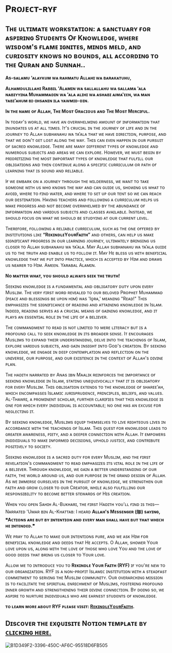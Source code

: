 # Pʀᴏᴊᴇᴄᴛ-ʀʏғ

## Tʜᴇ ᴜʟᴛɪᴍᴀᴛᴇ ᴡᴏʀᴋsᴛᴀᴛɪᴏɴ: ᴀ sᴀɴᴄᴛᴜᴀʀʏ ғᴏʀ ᴀsᴘɪʀɪɴɢ Sᴛᴜᴅᴇɴᴛs Oғ Kɴᴏᴡʟᴇᴅɢᴇ, ᴡʜᴇʀᴇ ᴡɪsᴅᴏᴍ's ғʟᴀᴍᴇ ɪɢɴɪᴛᴇs, ᴍɪɴᴅs ᴍᴇʟᴅ, ᴀɴᴅ ᴄᴜʀɪᴏsɪᴛʏ ᴋɴᴏᴡs ɴᴏ ʙᴏᴜɴᴅs, ᴀʟʟ ᴀᴄᴄᴏʀᴅɪɴɢ ᴛᴏ ᴛʜᴇ Qᴜʀᴀɴ ᴀɴᴅ Sᴜɴɴᴀʜ..

**As-sᴀʟᴀᴍᴜ 'ᴀʟᴀʏᴋᴜᴍ ᴡᴀ ʀᴀʜᴍᴀᴛᴜ Aʟʟᴀʜɪ ᴡᴀ ʙᴀʀᴀᴋᴀᴛᴜʜᴜ,**

**Aʟʜᴀᴍᴅᴜʟɪʟʟᴀʜɪ Rᴀʙʙɪʟ 'Aʟᴀᴍɪɴ ᴡᴀ sᴀʟʟᴀʟʟᴀʜᴜ ᴡᴀ sᴀʟʟᴀᴍᴀ 'ᴀʟᴀ ɴᴀʙɪʏʏɪɴᴀ Mᴜʜᴀᴍᴍᴀᴅɪɴ ᴡᴀ 'ᴀʟᴀ ᴀʟɪʜɪ ᴡᴀ ᴀsʜᴀʙɪ ᴀᴊᴍᴀ'ᴇᴇɴ, ᴡᴀ ᴍᴀɴ ᴛᴀʙɪ'ᴀʜᴜᴍ ʙɪ-ɪʜsᴀɴɪɴ ɪʟᴀ ʏᴀᴡᴍɪᴅ-ᴅɪɴ.**

**Iɴ ᴛʜᴇ ɴᴀᴍᴇ ᴏғ Aʟʟᴀʜ, Tʜᴇ Mᴏsᴛ Gʀᴀᴄɪᴏᴜs ᴀɴᴅ Tʜᴇ Mᴏsᴛ Mᴇʀᴄɪғᴜʟ.**

Iɴ ᴛᴏᴅᴀʏ's ᴡᴏʀʟᴅ, ᴡᴇ ʜᴀᴠᴇ ᴀɴ ᴏᴠᴇʀᴡʜᴇʟᴍɪɴɢ ᴀᴍᴏᴜɴᴛ ᴏғ ɪɴғᴏʀᴍᴀᴛɪᴏɴ ᴛʜᴀᴛ ɪɴᴜɴᴅᴀᴛᴇs ᴜs ᴀᴛ ᴀʟʟ ᴛɪᴍᴇs. Iᴛ's ᴄʀᴜᴄɪᴀʟ ɪɴ ᴛʜᴇ ᴊᴏᴜʀɴᴇʏ ᴏғ ʟɪғᴇ ᴀɴᴅ ɪɴ ᴛʜᴇ ᴊᴏᴜʀɴᴇʏ ᴛᴏ Aʟʟᴀʜ sᴜʙʜᴀɴᴀʜᴜ ᴡᴀ ᴛᴀ'ᴀʟᴀ ᴛʜᴀᴛ ᴡᴇ ʜᴀᴠᴇ ᴅɪʀᴇᴄᴛɪᴏɴ, ᴘᴜʀᴘᴏsᴇ, ᴀɴᴅ ᴛʜᴀᴛ ᴡᴇ ᴅᴏɴ'ᴛ ɢᴇᴛ ʟᴏsᴛ ᴀʟᴏɴɢ ᴛʜᴇ ᴡᴀʏ. Tʜɪs ᴄᴀɴ ᴇᴠᴇɴ ʜᴀᴘᴘᴇɴ ɪɴ ᴏᴜʀ ᴘᴜʀsᴜɪᴛ ᴏғ sᴀᴄʀᴇᴅ ᴋɴᴏᴡʟᴇᴅɢᴇ. Tʜᴇʀᴇ ᴀʀᴇ ᴍᴀɴʏ ᴅɪғғᴇʀᴇɴᴛ ᴛʏᴘᴇs ᴏғ ᴋɴᴏᴡʟᴇᴅɢᴇ ᴀɴᴅ ɴᴜᴍᴇʀᴏᴜs sᴜʙᴊᴇᴄᴛs ᴀɴᴅ ᴀʀᴇᴀs ᴡᴇ ᴄᴀɴ ᴇxᴘʟᴏʀᴇ. Hᴏᴡᴇᴠᴇʀ, ᴡᴇ ᴍᴜsᴛ ʙᴇɢɪɴ ʙʏ ᴘʀɪᴏʀɪᴛɪᴢɪɴɢ ᴛʜᴇ ᴍᴏsᴛ ɪᴍᴘᴏʀᴛᴀɴᴛ ᴛʏᴘᴇs ᴏғ ᴋɴᴏᴡʟᴇᴅɢᴇ ᴛʜᴀᴛ ғᴜʟғɪʟʟ ᴏᴜʀ ᴏʙʟɪɢᴀᴛɪᴏɴs ᴀɴᴅ ᴛʜᴇɴ ᴄᴏɴᴛɪɴᴜᴇ ᴀʟᴏɴɢ ᴀ sᴘᴇᴄɪғɪᴄ ᴄᴜʀʀɪᴄᴜʟᴜᴍ ᴏʀ ᴘᴀᴛʜ ᴏғ ʟᴇᴀʀɴɪɴɢ ᴛʜᴀᴛ ɪs sᴏᴜɴᴅ ᴀɴᴅ ʀᴇʟɪᴀʙʟᴇ.

Iғ ᴡᴇ ᴇᴍʙᴀʀᴋ ᴏɴ ᴀ ᴊᴏᴜʀɴᴇʏ ᴛʜʀᴏᴜɢʜ ᴛʜᴇ ᴡɪʟᴅᴇʀɴᴇss, ᴡᴇ ᴡᴀɴᴛ ᴛᴏ ᴛᴀᴋᴇ sᴏᴍᴇᴏɴᴇ ᴡɪᴛʜ ᴜs ᴡʜᴏ ᴋɴᴏᴡs ᴛʜᴇ ᴡᴀʏ ᴀɴᴅ ᴄᴀɴ ɢᴜɪᴅᴇ ᴜs, sʜᴏᴡɪɴɢ ᴜs ᴡʜᴀᴛ ᴛᴏ ᴀᴠᴏɪᴅ, ᴡʜᴇʀᴇ ᴛᴏ ғɪɴᴅ ᴡᴀᴛᴇʀ, ᴀɴᴅ ᴡʜᴇʀᴇ ᴛᴏ sᴇᴛ ᴜᴘ ᴏᴜʀ ᴛᴇɴᴛ sᴏ ᴡᴇ ᴄᴀɴ ʀᴇᴀᴄʜ ᴏᴜʀ ᴅᴇsᴛɪɴᴀᴛɪᴏɴ. Hᴀᴠɪɴɢ ᴛᴇᴀᴄʜᴇʀs ᴀɴᴅ ғᴏʟʟᴏᴡɪɴɢ ᴀ ᴄᴜʀʀɪᴄᴜʟᴜᴍ ʜᴇʟᴘs ᴜs ᴍᴀᴋᴇ ᴘʀᴏɢʀᴇss ᴀɴᴅ ɴᴏᴛ ʙᴇᴄᴏᴍᴇ ᴏᴠᴇʀᴡʜᴇʟᴍᴇᴅ ʙʏ ᴛʜᴇ ᴀʙᴜɴᴅᴀɴᴄᴇ ᴏғ ɪɴғᴏʀᴍᴀᴛɪᴏɴ ᴀɴᴅ ᴠᴀʀɪᴏᴜs sᴜʙᴊᴇᴄᴛs ᴀɴᴅ ᴄʟᴀssᴇs ᴀᴠᴀɪʟᴀʙʟᴇ. Iɴsᴛᴇᴀᴅ, ᴡᴇ sʜᴏᴜʟᴅ ғᴏᴄᴜs ᴏɴ ᴡʜᴀᴛ ᴡᴇ sʜᴏᴜʟᴅ ʙᴇ sᴛᴜᴅʏɪɴɢ ᴀᴛ ᴏᴜʀ ᴄᴜʀʀᴇɴᴛ ʟᴇᴠᴇʟ.

Tʜᴇʀᴇғᴏʀᴇ, ғᴏʟʟᴏᴡɪɴɢ ᴀ ʀᴇʟɪᴀʙʟᴇ ᴄᴜʀʀɪᴄᴜʟᴜᴍ, sᴜᴄʜ ᴀs ᴛʜᴇ ᴏɴᴇ ᴏғғᴇʀᴇᴅ ʙʏ ɪɴsᴛɪᴛᴜᴛɪᴏɴs ʟɪᴋᴇ **“RᴇᴋɪɴᴅʟᴇYᴏᴜʀFᴀɪᴛʜ”** ᴀɴᴅ ᴏᴛʜᴇʀs, ᴄᴀɴ ʜᴇʟᴘ ᴜs ᴍᴀᴋᴇ sɪɢɴɪғɪᴄᴀɴᴛ ᴘʀᴏɢʀᴇss ɪɴ ᴏᴜʀ ʟᴇᴀʀɴɪɴɢ ᴊᴏᴜʀɴᴇʏ, ᴜʟᴛɪᴍᴀᴛᴇʟʏ ʙʀɪɴɢɪɴɢ ᴜs ᴄʟᴏsᴇʀ ᴛᴏ Aʟʟᴀʜ sᴜʙʜᴀɴᴀʜᴜ ᴡᴀ ᴛᴀ'ᴀʟᴀ. Mᴀʏ Aʟʟᴀʜ sᴜʙʜᴀɴᴀʜᴜ ᴡᴀ ᴛᴀ'ᴀʟᴀ ɢᴜɪᴅᴇ ᴜs ᴛᴏ ᴛʜᴇ ᴛʀᴜᴛʜ ᴀɴᴅ ᴇɴᴀʙʟᴇ ᴜs ᴛᴏ ғᴏʟʟᴏᴡ ɪᴛ. Mᴀʏ Hᴇ ʙʟᴇss ᴜs ᴡɪᴛʜ ʙᴇɴᴇғɪᴄɪᴀʟ ᴋɴᴏᴡʟᴇᴅɢᴇ ᴛʜᴀᴛ ᴡᴇ ᴘᴜᴛ ɪɴᴛᴏ ᴘʀᴀᴄᴛɪᴄᴇ, ᴡʜɪᴄʜ ɪs ᴀᴄᴄᴇᴘᴛᴇᴅ ʙʏ Hɪᴍ ᴀɴᴅ ᴅʀᴀᴡs ᴜs ɴᴇᴀʀᴇʀ ᴛᴏ Hɪᴍ. Aᴍᴇᴇɴ. Yᴀʀᴀʙᴀʟ Aʟᴀᴍɪɴ.

**Nᴏ ᴍᴀᴛᴛᴇʀ ᴡʜᴀᴛ, ʏᴏᴜ sʜᴏᴜʟᴅ ᴀʟᴡᴀʏs sᴇᴇᴋ ᴛʜᴇ ᴛʀᴜᴛʜ!**

Sᴇᴇᴋɪɴɢ ᴋɴᴏᴡʟᴇᴅɢᴇ ɪs ᴀ ғᴜɴᴅᴀᴍᴇɴᴛᴀʟ ᴀɴᴅ ᴏʙʟɪɢᴀᴛᴏʀʏ ᴅᴜᴛʏ ᴜᴘᴏɴ ᴇᴠᴇʀʏ Mᴜsʟɪᴍ. Tʜᴇ ᴠᴇʀʏ ғɪʀsᴛ ᴡᴏʀᴅ ʀᴇᴠᴇᴀʟᴇᴅ ᴛᴏ ᴏᴜʀ ʙᴇʟᴏᴠᴇᴅ Pʀᴏᴘʜᴇᴛ Mᴜʜᴀᴍᴍᴀᴅ (ᴘᴇᴀᴄᴇ ᴀɴᴅ ʙʟᴇssɪɴɢs ʙᴇ ᴜᴘᴏɴ ʜɪᴍ) ᴡᴀs 'Iǫʀᴀ,' ᴍᴇᴀɴɪɴɢ "Rᴇᴀᴅ!" Tʜɪs ᴇᴍᴘʜᴀsɪᴢᴇs ᴛʜᴇ sɪɢɴɪғɪᴄᴀɴᴄᴇ ᴏғ ʀᴇᴀᴅɪɴɢ ᴀɴᴅ ᴀᴛᴛᴀɪɴɪɴɢ ᴋɴᴏᴡʟᴇᴅɢᴇ ɪɴ Isʟᴀᴍ. Iɴᴅᴇᴇᴅ, ʀᴇᴀᴅɪɴɢ sᴇʀᴠᴇs ᴀs ᴀ ᴄʀᴜᴄɪᴀʟ ᴍᴇᴀɴs ᴏғ ɢᴀɪɴɪɴɢ ᴋɴᴏᴡʟᴇᴅɢᴇ, ᴀɴᴅ ɪᴛ ᴘʟᴀʏs ᴀɴ ᴇssᴇɴᴛɪᴀʟ ʀᴏʟᴇ ɪɴ ᴛʜᴇ ʟɪғᴇ ᴏғ ᴀ ʙᴇʟɪᴇᴠᴇʀ.

Tʜᴇ ᴄᴏᴍᴍᴀɴᴅᴍᴇɴᴛ ᴛᴏ ʀᴇᴀᴅ ɪs ɴᴏᴛ ʟɪᴍɪᴛᴇᴅ ᴛᴏ ᴍᴇʀᴇ ʟɪᴛᴇʀᴀᴄʏ ʙᴜᴛ ɪs ᴀ ᴘʀᴏғᴏᴜɴᴅ ᴄᴀʟʟ ᴛᴏ sᴇᴇᴋ ᴋɴᴏᴡʟᴇᴅɢᴇ ɪɴ ɪᴛs ʙʀᴏᴀᴅᴇʀ sᴇɴsᴇ. Iᴛ ᴇɴᴄᴏᴜʀᴀɢᴇs Mᴜsʟɪᴍs ᴛᴏ ᴇxᴘᴀɴᴅ ᴛʜᴇɪʀ ᴜɴᴅᴇʀsᴛᴀɴᴅɪɴɢ, ᴅᴇʟᴠᴇ ɪɴᴛᴏ ᴛʜᴇ ᴛᴇᴀᴄʜɪɴɢs ᴏғ Isʟᴀᴍ, ᴇxᴘʟᴏʀᴇ ᴠᴀʀɪᴏᴜs sᴜʙᴊᴇᴄᴛs, ᴀɴᴅ ɢᴀɪɴ ɪɴsɪɢʜᴛ ɪɴᴛᴏ Gᴏᴅ's ᴄʀᴇᴀᴛɪᴏɴ. Bʏ sᴇᴇᴋɪɴɢ ᴋɴᴏᴡʟᴇᴅɢᴇ, ᴡᴇ ᴇɴɢᴀɢᴇ ɪɴ ᴅᴇᴇᴘ ᴄᴏɴᴛᴇᴍᴘʟᴀᴛɪᴏɴ ᴀɴᴅ ʀᴇғʟᴇᴄᴛɪᴏɴ ᴏɴ ᴛʜᴇ ᴜɴɪᴠᴇʀsᴇ, ᴏᴜʀ ᴘᴜʀᴘᴏsᴇ, ᴀɴᴅ ᴏᴜʀ ᴇxɪsᴛᴇɴᴄᴇ ɪɴ ᴛʜᴇ ᴄᴏɴᴛᴇxᴛ ᴏғ Aʟʟᴀʜ's ᴅɪᴠɪɴᴇ ᴘʟᴀɴ.

Tʜᴇ ʜᴀᴅɪᴛʜ ɴᴀʀʀᴀᴛᴇᴅ ʙʏ Aɴᴀs ɪʙɴ Mᴀᴀʟɪᴋ ʀᴇɪɴғᴏʀᴄᴇs ᴛʜᴇ ɪᴍᴘᴏʀᴛᴀɴᴄᴇ ᴏғ sᴇᴇᴋɪɴɢ ᴋɴᴏᴡʟᴇᴅɢᴇ ɪɴ Isʟᴀᴍ, sᴛᴀᴛɪɴɢ ᴜɴᴇǫᴜɪᴠᴏᴄᴀʟʟʏ ᴛʜᴀᴛ ɪᴛ ɪs ᴏʙʟɪɢᴀᴛᴏʀʏ ғᴏʀ ᴇᴠᴇʀʏ Mᴜsʟɪᴍ. Tʜɪs ᴏʙʟɪɢᴀᴛɪᴏɴ ᴇxᴛᴇɴᴅs ᴛᴏ ᴛʜᴇ ᴋɴᴏᴡʟᴇᴅɢᴇ ᴏғ sʜᴀʀᴇᴇ'ᴀʜ, ᴡʜɪᴄʜ ᴇɴᴄᴏᴍᴘᴀssᴇs Isʟᴀᴍɪᴄ ᴊᴜʀɪsᴘʀᴜᴅᴇɴᴄᴇ, ᴘʀɪɴᴄɪᴘʟᴇs, ʙᴇʟɪᴇғs, ᴀɴᴅ ᴠᴀʟᴜᴇs. Aʟ-Tʜᴀᴡʀɪ, ᴀ ᴘʀᴏᴍɪɴᴇɴᴛ sᴄʜᴏʟᴀʀ, ғᴜʀᴛʜᴇʀ ᴄʟᴀʀɪғɪᴇs ᴛʜᴀᴛ ᴛʜɪs ᴋɴᴏᴡʟᴇᴅɢᴇ ɪs ᴏɴᴇ ғᴏʀ ᴡʜɪᴄʜ ᴇᴠᴇʀʏ ɪɴᴅɪᴠɪᴅᴜᴀʟ ɪs ᴀᴄᴄᴏᴜɴᴛᴀʙʟᴇ; ɴᴏ ᴏɴᴇ ʜᴀs ᴀɴ ᴇxᴄᴜsᴇ ғᴏʀ ɴᴇɢʟᴇᴄᴛɪɴɢ ɪᴛ.

Bʏ sᴇᴇᴋɪɴɢ ᴋɴᴏᴡʟᴇᴅɢᴇ, Mᴜsʟɪᴍs ᴇǫᴜɪᴘ ᴛʜᴇᴍsᴇʟᴠᴇs ᴛᴏ ʟɪᴠᴇ ʀɪɢʜᴛᴇᴏᴜs ʟɪᴠᴇs ɪɴ ᴀᴄᴄᴏʀᴅᴀɴᴄᴇ ᴡɪᴛʜ ᴛʜᴇ ᴛᴇᴀᴄʜɪɴɢs ᴏғ Isʟᴀᴍ. Tʜɪs ǫᴜᴇsᴛ ғᴏʀ ᴋɴᴏᴡʟᴇᴅɢᴇ ʟᴇᴀᴅs ᴛᴏ ɢʀᴇᴀᴛᴇʀ ᴀᴡᴀʀᴇɴᴇss, ᴘɪᴇᴛʏ, ᴀɴᴅ ᴀ ᴅᴇᴇᴘᴇʀ ᴄᴏɴɴᴇᴄᴛɪᴏɴ ᴡɪᴛʜ Aʟʟᴀʜ. Iᴛ ᴇᴍᴘᴏᴡᴇʀs ɪɴᴅɪᴠɪᴅᴜᴀʟs ᴛᴏ ᴍᴀᴋᴇ ɪɴғᴏʀᴍᴇᴅ ᴅᴇᴄɪsɪᴏɴs, ᴜᴘʜᴏʟᴅ ᴊᴜsᴛɪᴄᴇ, ᴀɴᴅ ᴄᴏɴᴛʀɪʙᴜᴛᴇ ᴘᴏsɪᴛɪᴠᴇʟʏ ᴛᴏ sᴏᴄɪᴇᴛʏ.

Sᴇᴇᴋɪɴɢ ᴋɴᴏᴡʟᴇᴅɢᴇ ɪs ᴀ sᴀᴄʀᴇᴅ ᴅᴜᴛʏ ғᴏʀ ᴇᴠᴇʀʏ Mᴜsʟɪᴍ, ᴀɴᴅ ᴛʜᴇ ғɪʀsᴛ ʀᴇᴠᴇʟᴀᴛɪᴏɴ's ᴄᴏᴍᴍᴀɴᴅᴍᴇɴᴛ ᴛᴏ ʀᴇᴀᴅ ᴇᴍᴘʜᴀsɪᴢᴇs ɪᴛs ᴠɪᴛᴀʟ ʀᴏʟᴇ ɪɴ ᴛʜᴇ ʟɪғᴇ ᴏғ ᴀ ʙᴇʟɪᴇᴠᴇʀ. Tʜʀᴏᴜɢʜ ᴋɴᴏᴡʟᴇᴅɢᴇ, ᴡᴇ ɢᴀɪɴ ᴀ ʙᴇᴛᴛᴇʀ ᴜɴᴅᴇʀsᴛᴀɴᴅɪɴɢ ᴏғ ᴏᴜʀ ғᴀɪᴛʜ, ᴛʜᴇ ᴡᴏʀʟᴅ ᴀʀᴏᴜɴᴅ ᴜs, ᴀɴᴅ ᴏᴜʀ ᴘᴜʀᴘᴏsᴇ ɪɴ ᴛʜᴇ ɢʀᴀɴᴅ ᴅᴇsɪɢɴ ᴏғ Aʟʟᴀʜ. As ᴡᴇ ɪᴍᴍᴇʀsᴇ ᴏᴜʀsᴇʟᴠᴇs ɪɴ ᴛʜᴇ ᴘᴜʀsᴜɪᴛ ᴏғ ᴋɴᴏᴡʟᴇᴅɢᴇ, ᴡᴇ sᴛʀᴇɴɢᴛʜᴇɴ ᴏᴜʀ ғᴀɪᴛʜ ᴀɴᴅ ɢʀᴏᴡ ᴄʟᴏsᴇʀ ᴛᴏ ᴏᴜʀ Cʀᴇᴀᴛᴏʀ, ᴡʜɪʟᴇ ᴀʟsᴏ ғᴜʟғɪʟʟɪɴɢ ᴏᴜʀ ʀᴇsᴘᴏɴsɪʙɪʟɪᴛʏ ᴛᴏ ʙᴇᴄᴏᴍᴇ ʙᴇᴛᴛᴇʀ sᴛᴇᴡᴀʀᴅs ᴏғ Hɪs ᴄʀᴇᴀᴛɪᴏɴ.

Wʜᴇɴ ʏᴏᴜ ᴏᴘᴇɴ Sᴀʜɪʜ Aʟ-Bᴜᴋʜᴀʀɪ, ᴛʜᴇ ғɪʀsᴛ Hᴀᴅɪᴛʜ ʏᴏᴜ'ʟʟ ғɪɴᴅ ɪs ᴛʜɪs— Nᴀʀʀᴀᴛᴇᴅ 'Uᴍᴀʀ ʙɪɴ Aʟ-Kʜᴀᴛᴛᴀʙ: I ʜᴇᴀʀᴅ **Aʟʟᴀʜ's Mᴇssᴇɴɢᴇʀ (ﷺ) sᴀʏɪɴɢ, ❝Aᴄᴛɪᴏɴs ᴀʀᴇ ʙᴜᴛ ʙʏ ɪɴᴛᴇɴᴛɪᴏɴ ᴀɴᴅ ᴇᴠᴇʀʏ ᴍᴀɴ sʜᴀʟʟ ʜᴀᴠᴇ ʙᴜᴛ ᴛʜᴀᴛ ᴡʜɪᴄʜ ʜᴇ ɪɴᴛᴇɴᴅᴇᴅ.❞**

Wᴇ ᴘʀᴀʏ ᴛᴏ Aʟʟᴀʜ ᴛᴏ ᴍᴀᴋᴇ ᴏᴜʀ ɪɴᴛᴇɴᴛɪᴏɴs ᴘᴜʀᴇ, ᴀɴᴅ ᴡᴇ ᴀsᴋ Hɪᴍ ғᴏʀ ʙᴇɴᴇғɪᴄɪᴀʟ ᴋɴᴏᴡʟᴇᴅɢᴇ ᴀɴᴅ ᴅᴇᴇᴅs ᴛʜᴀᴛ Hᴇ ᴀᴄᴄᴇᴘᴛs. O Aʟʟᴀʜ, sʜᴏᴡᴇʀ Yᴏᴜʀ ʟᴏᴠᴇ ᴜᴘᴏɴ ᴜs, ᴀʟᴏɴɢ ᴡɪᴛʜ ᴛʜᴇ ʟᴏᴠᴇ ᴏғ ᴛʜᴏsᴇ ᴡʜᴏ ʟᴏᴠᴇ Yᴏᴜ ᴀɴᴅ ᴛʜᴇ ʟᴏᴠᴇ ᴏғ ɢᴏᴏᴅ ᴅᴇᴇᴅs ᴛʜᴀᴛ ʙʀɪɴɢ ᴜs ᴄʟᴏsᴇʀ ᴛᴏ Yᴏᴜʀ ʟᴏᴠᴇ.

Aʟʟᴏᴡ ᴍᴇ ᴛᴏ ɪɴᴛʀᴏᴅᴜᴄᴇ ʏᴏᴜ ᴛᴏ **Rᴇᴋɪɴᴅʟᴇ Yᴏᴜʀ Fᴀɪᴛʜ (RYF)** ɪғ ʏᴏᴜ'ʀᴇ ɴᴇᴡ ᴛᴏ ᴏᴜʀ ᴏʀɢᴀɴɪᴢᴀᴛɪᴏɴ. RYF ɪs ᴀ ɴᴏɴ-ᴘʀᴏғɪᴛ Isʟᴀᴍɪᴄ ɪɴsᴛɪᴛᴜᴛɪᴏɴ ᴡɪᴛʜ ᴀ sᴛᴇᴀᴅғᴀsᴛ ᴄᴏᴍᴍɪᴛᴍᴇɴᴛ ᴛᴏ sᴇʀᴠɪɴɢ ᴛʜᴇ Mᴜsʟɪᴍ ᴄᴏᴍᴍᴜɴɪᴛʏ. Oᴜʀ ᴏᴠᴇʀᴀʀᴄʜɪɴɢ ᴍɪssɪᴏɴ ɪs ᴛᴏ ғᴀᴄɪʟɪᴛᴀᴛᴇ ᴛʜᴇ sᴘɪʀɪᴛᴜᴀʟ ᴇɴʀɪᴄʜᴍᴇɴᴛ ᴏғ Mᴜsʟɪᴍs, ғᴏsᴛᴇʀɪɴɢ ᴘʀᴏғᴏᴜɴᴅ ɪɴɴᴇʀ ɢʀᴏᴡᴛʜ ᴀɴᴅ sᴛʀᴇɴɢᴛʜᴇɴɪɴɢ ᴛʜᴇɪʀ ᴅɪᴠɪɴᴇ ᴄᴏɴɴᴇᴄᴛɪᴏɴ. Bʏ ᴅᴏɪɴɢ sᴏ, ᴡᴇ ᴀsᴘɪʀᴇ ᴛᴏ ɴᴜʀᴛᴜʀᴇ ɪɴᴅɪᴠɪᴅᴜᴀʟs ᴡʜᴏ ᴀʀᴇ ᴇᴀʀɴᴇsᴛ sᴛᴜᴅᴇɴᴛs ᴏғ ᴋɴᴏᴡʟᴇᴅɢᴇ.

**ᴛᴏ ʟᴇᴀʀɴ ᴍᴏʀᴇ ᴀʙᴏᴜᴛ RYF ᴘʟᴇᴀsᴇ ᴠɪsɪᴛ: [RᴇᴋɪɴᴅʟᴇYᴏᴜʀFᴀɪᴛʜ](https://linktr.ee/RekindleYourFaith).**

## Dɪsᴄᴏᴠᴇʀ ᴛʜᴇ ᴇxǫᴜɪsɪᴛᴇ Nᴏᴛɪᴏɴ ᴛᴇᴍᴘʟᴀᴛᴇ ʙʏ [ᴄʟɪᴄᴋɪɴɢ ʜᴇʀᴇ.](https://0xhriday.notion.site/A-M-s-W-S-0ea72fa1e36840bcbe98193960b3508f?pvs=4)

![B1D349F2-3396-450C-AF6C-95518D6FB505](https://github.com/0xHriday/Project-RYF/assets/97101518/e0d76377-26ca-422d-b76b-cea29293dd1b)


